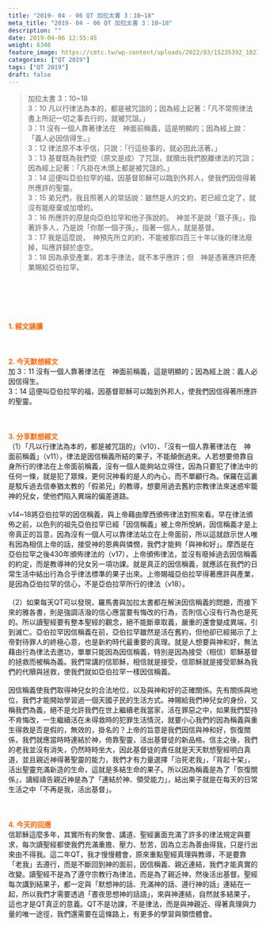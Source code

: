 ```yaml
---
title: "2019- 04 - 06 QT 加拉太書 3：10~18"
meta_title: "2019- 04 - 06 QT 加拉太書 3：10~18"
description: ""
date: 2019-04-06 12:55:45
weight: 6346
feature_image: https://cmtc.tw/wp-content/uploads/2022/03/15235392_10211799862337740_180693556567566654_o-1.webp
categories: ["QT 2019"]
tags: ["QT 2019"]
draft: false
---
```


<blockquote>加拉太書 3：10~18<br />
3：10 凡以行律法為本的，都是被咒詛的；因為經上記著：「凡不常照律法書上所記一切之事去行的，就被咒詛。」<br />
3：11 沒有一個人靠著律法在　神面前稱義，這是明顯的；因為經上說：「義人必因信得生。」<br />
3：12 律法原不本乎信，只說：「行這些事的，就必因此活著。」<br />
3：13 基督既為我們受（原文是成）了咒詛，就贖出我們脫離律法的咒詛；因為經上記著：「凡掛在木頭上都是被咒詛的。」<br />
3：14 這便叫亞伯拉罕的福，因基督耶穌可以臨到外邦人，使我們因信得著所應許的聖靈。<br />
3：15 弟兄們，我且照著人的常話說：雖然是人的文約，若已經立定了，就沒有能廢棄或加增的。<br />
3：16 所應許的原是向亞伯拉罕和他子孫說的。　神並不是說「眾子孫」，指著許多人，乃是說「你那一個子孫」，指著一個人，就是基督。<br />
3：17 我是這麼說，　神預先所立的約，不能被那四百三十年以後的律法廢掉，叫應許歸於虛空。<br />
3：18 因為承受產業，若本乎律法，就不本乎應許；但　神是憑著應許把產業賜給亞伯拉罕。</blockquote><br />
&nbsp;<br />
<br />
&nbsp;<br />
<br />
<span style="color: #ff6600;"><strong>1. </strong><strong>經文誦讀</strong></span><br />
<br />
<span style="color: #ff6600;"><strong> </strong></span><br />
<br />
<span style="color: #ff6600;"><strong>2. 今天默想</strong><strong>經文<br />
</strong></span>加 3：11 沒有一個人靠著律法在　神面前稱義，這是明顯的；因為經上說：義人必因信得生。<br />
3：14 這便叫亞伯拉罕的福，因基督耶穌可以臨到外邦人，使我們因信得著所應許的聖靈。<br />
<br />
&nbsp;<br />
<br />
<span style="color: #ff6600;"><strong>3. 分享默想經文<br />
</strong></span>（1）「凡以行律法為本的，都是被咒詛的」（v10）、「沒有一個人靠著律法在　神面前稱義」（v11），律法是因信稱義所結的果子，不能顛倒過來。人若想要倚靠自身所行的律法在上帝面前稱義，沒有一個人能夠站立得住，因為只要犯了律法中的任何一條，就是犯了眾條，更何況神看的是人的內心，而不單顧行為。保羅在這裏是駁斥過去信奉猶太教的「假弟兄」的教導，想要用過去舊約宗教律法來迷惑牢籠神的兒女，使他們陷入異端的偏差道路。<br />
<br />
v14~18將亞伯拉罕的因信稱義，與上帝藉由摩西頒佈律法對照來看。早在律法頒佈之前，以色列的祖先亞伯拉罕已經「因信稱義」被上帝所悅納，因信稱義才是上帝真正的旨意，因為沒有一個人可以靠律法站立在上帝面前，所以這就啟示世人唯有因為相信上帝的話，接受神的恩典與憐憫，我們才能夠「與神和好」。摩西是在亞伯拉罕之後430年頒佈律法的（v17），上帝頒佈律法，並沒有廢掉過去因信稱義的約定，而是教導神的兒女另一項功課。就是真正的因信稱義，就應該在我們的日常生活中結出行為合乎律法標準的果子出來。上帝賜福亞伯拉罕得著應許與產業，是因為亞伯拉罕的信心，不是亞伯拉罕所行的律法（v18）。<br />
<br />
（2）如果每天QT可以發現，羅馬書與加拉太書都在解決因信稱義的問題，而接下來的雅各書，則是強調活潑的信心應當要有悔改的行為，否則信心沒有行為也是死的。所以讀聖經要有整本聖經的觀念，絕不能斷章取義，嚴重的還會變成異端，引到滅亡。亞伯拉罕因信稱義在前，亞伯拉罕雖然是活在舊約，但他卻已經揭示了上帝對待罪人的終極心意，也是新約時代最重要的真理。就是人想要與神和好，無法藉由行為律法去邀功，單單只能因為因信稱義，特別是因為接受（相信）耶穌基督的拯救而被稱為義。我們常講的信耶穌，相信就是接受，信耶穌就是接受耶穌為我們的代贖與拯救，使我們就如亞伯拉罕一樣因信稱義。<br />
<br />
因信稱義使我們取得神兒女的合法地位，以及與神和好的正確關係。先有關係與地位，我們才能開始學習過一個天國子民的生活方式。神賜給我們神兒女的身份，又稱我們為義，絕不是允許我們在世上繼續老我當家，活在罪惡之中，如果我們堅持不肯悔改，一生繼續活在未得救時的犯罪生活情況，就要小心我們的因為稱義與重生得救是否是假的，無效的，掛名的？上帝的旨意是我們因信與神和好，恢復關係，我們就應當時時連結於神，倚靠聖靈，活出基督徒的新品格。信主之後，我們的老我並沒有消失，仍然時時坐大，因此基督徒的責任就是天天默想聖經明白真道，並且親近神得著聖靈的能力，我們才有力量選擇「治死老我」，「背起十架」，活出聖靈充滿新造的生命，這就是多結生命的果子。所以因為稱義是為了「恢復關係」，讀經禱告親近神是為了「連結於神、領受能力」，結出果子就是在每天的日常生活之中「不再是我，活出基督」。<br />
<br />
&nbsp;<br />
<br />
<span style="color: #ff6600;"><strong>4. 今天的回應<br />
</strong></span>信耶穌這麼多年，其實所有的聚會、講道、聖經裏面充滿了許多的律法規定與要求，每次讀聖經都使我們充滿重擔、壓力、愁苦，因為立志為善由得我，只是行出來由不得我。這二年QT，我才慢慢體會，原來重點聖經真理與教導，不是要靠「老我」去遵行，而是不斷回到神的面前，因信稱義、親近連結，我們才能真實的改變。讀聖經不是為了遵守宗教行為律法，而是為了親近神，然後活出基督。聖經每次講到結果子，都一定與「默想神的話、充滿神的話、遵行神的話」連結在一起，所以我們才需要透過「晝夜思想神的話語」，來與神連結，自然就多結果子，這也才是QT真正的意義。QT不是功課，不是律法，而是與神親近、得著真理與力量的唯一途徑，我們還需要在這條路上，有更多的學習與領悟體會。
        